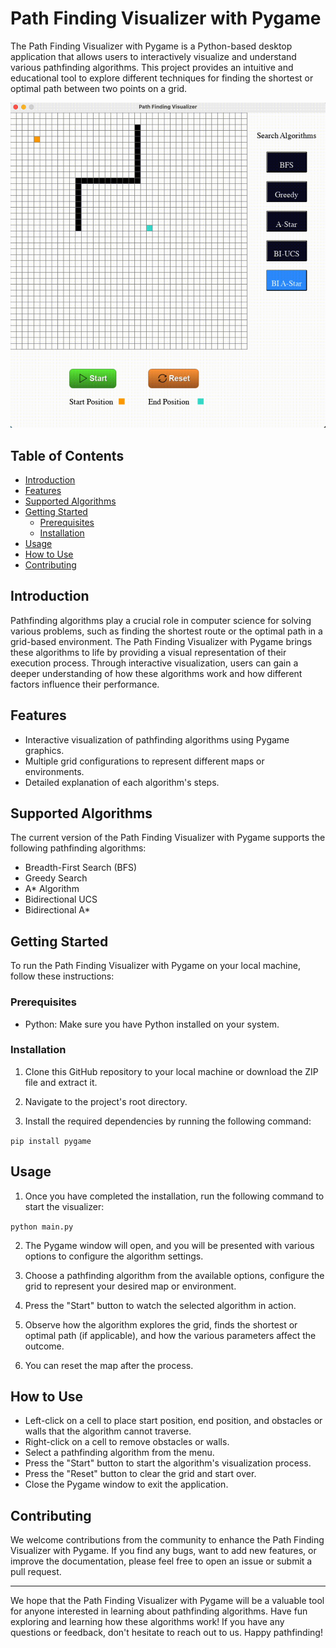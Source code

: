 # Path Finding Visualizer with Pygame

The Path Finding Visualizer with Pygame is a Python-based desktop application that allows users to interactively visualize and understand various pathfinding algorithms. This project provides an intuitive and educational tool to explore different techniques for finding the shortest or optimal path between two points on a grid.

<img src="gif/bi-astar.gif"/>

## Table of Contents

- [Introduction](#introduction)
- [Features](#features)
- [Supported Algorithms](#supported-algorithms)
- [Getting Started](#getting-started)
  - [Prerequisites](#prerequisites)
  - [Installation](#installation)
- [Usage](#usage)
- [How to Use](#how-to-use)
- [Contributing](#contributing)

## Introduction

Pathfinding algorithms play a crucial role in computer science for solving various problems, such as finding the shortest route or the optimal path in a grid-based environment. The Path Finding Visualizer with Pygame brings these algorithms to life by providing a visual representation of their execution process. Through interactive visualization, users can gain a deeper understanding of how these algorithms work and how different factors influence their performance.

## Features

- Interactive visualization of pathfinding algorithms using Pygame graphics.
- Multiple grid configurations to represent different maps or environments.
- Detailed explanation of each algorithm's steps.

## Supported Algorithms

The current version of the Path Finding Visualizer with Pygame supports the following pathfinding algorithms:

- Breadth-First Search (BFS)
- Greedy Search
- A* Algorithm
- Bidirectional UCS
- Bidirectional A*

## Getting Started

To run the Path Finding Visualizer with Pygame on your local machine, follow these instructions:

### Prerequisites

- Python: Make sure you have Python installed on your system.

### Installation

1. Clone this GitHub repository to your local machine or download the ZIP file and extract it.

2. Navigate to the project's root directory.

3. Install the required dependencies by running the following command:

`pip install pygame`


## Usage

1. Once you have completed the installation, run the following command to start the visualizer:

`python main.py`

2. The Pygame window will open, and you will be presented with various options to configure the algorithm settings.

3. Choose a pathfinding algorithm from the available options, configure the grid to represent your desired map or environment.

4. Press the "Start" button to watch the selected algorithm in action.

5. Observe how the algorithm explores the grid, finds the shortest or optimal path (if applicable), and how the various parameters affect the outcome.

6. You can reset the map after the process.

## How to Use

- Left-click on a cell to place start position, end position, and obstacles or walls that the algorithm cannot traverse.
- Right-click on a cell to remove obstacles or walls.
- Select a pathfinding algorithm from the menu.
- Press the "Start" button to start the algorithm's visualization process.
- Press the "Reset" button to clear the grid and start over.
- Close the Pygame window to exit the application.

## Contributing

We welcome contributions from the community to enhance the Path Finding Visualizer with Pygame. If you find any bugs, want to add new features, or improve the documentation, please feel free to open an issue or submit a pull request.

---

We hope that the Path Finding Visualizer with Pygame will be a valuable tool for anyone interested in learning about pathfinding algorithms. Have fun exploring and learning how these algorithms work! If you have any questions or feedback, don't hesitate to reach out to us. Happy pathfinding!